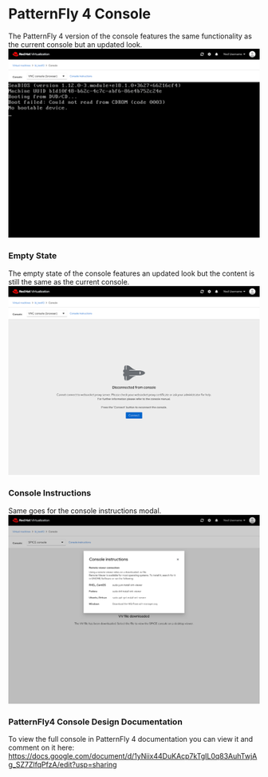 # PatternFly 4 Console
The PatternFly 4 version of the console features the same functionality as the current console but an updated look. 
![usersettings-1](img/consolepf4-1.png)

### Empty State
The empty state of the console features an updated look but the content is still the same as the current console.  
![usersettings-2](img/consolepf4-2.png)

### Console Instructions
Same goes for the console instructions modal.  
![usersettings-2](img/consolepf4-3.png)

### PatternFly4 Console Design Documentation
To view the full console in PatternFly 4 documentation you can view it and comment on it here: https://docs.google.com/document/d/1yNiix44DuKAcp7kTgIL0q83AuhTwjAg_SZ7ZlfqPfzA/edit?usp=sharing
